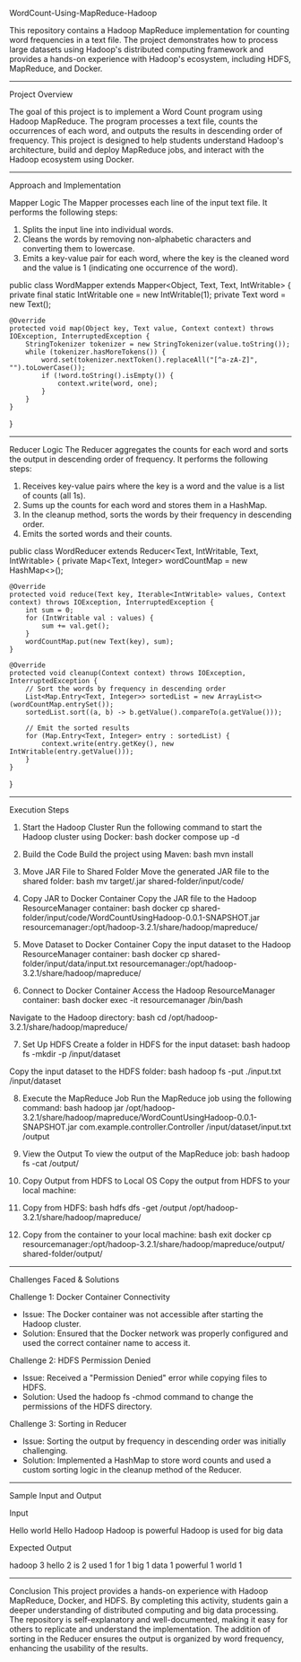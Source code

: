 
WordCount-Using-MapReduce-Hadoop

This repository contains a Hadoop MapReduce implementation for counting word frequencies in a text file. The project demonstrates how to process large datasets using Hadoop's distributed computing framework and provides a hands-on experience with Hadoop's ecosystem, including HDFS, MapReduce, and Docker.

-------------------

Project Overview

The goal of this project is to implement a Word Count program using Hadoop MapReduce. The program processes a text file, counts the occurrences of each word, and outputs the results in descending order of frequency. This project is designed to help students understand Hadoop's architecture, build and deploy MapReduce jobs, and interact with the Hadoop ecosystem using Docker.

------------
 Approach and Implementation

 Mapper Logic
The Mapper processes each line of the input text file. It performs the following steps:
1. Splits the input line into individual words.
2. Cleans the words by removing non-alphabetic characters and converting them to lowercase.
3. Emits a key-value pair for each word, where the key is the cleaned word and the value is 1 (indicating one occurrence of the word).

public class WordMapper extends Mapper<Object, Text, Text, IntWritable> {
    private final static IntWritable one = new IntWritable(1);
    private Text word = new Text();

    @Override
    protected void map(Object key, Text value, Context context) throws IOException, InterruptedException {
        StringTokenizer tokenizer = new StringTokenizer(value.toString());
        while (tokenizer.hasMoreTokens()) {
            word.set(tokenizer.nextToken().replaceAll("[^a-zA-Z]", "").toLowerCase());
            if (!word.toString().isEmpty()) {
                context.write(word, one);
            }
        }
    }
}

-----------------
 Reducer Logic
The Reducer aggregates the counts for each word and sorts the output in descending order of frequency. It performs the following steps:
1. Receives key-value pairs where the key is a word and the value is a list of counts (all 1s).
2. Sums up the counts for each word and stores them in a HashMap.
3. In the cleanup method, sorts the words by their frequency in descending order.
4. Emits the sorted words and their counts.

public class WordReducer extends Reducer<Text, IntWritable, Text, IntWritable> {
    private Map<Text, Integer> wordCountMap = new HashMap<>();

    @Override
    protected void reduce(Text key, Iterable<IntWritable> values, Context context) throws IOException, InterruptedException {
        int sum = 0;
        for (IntWritable val : values) {
            sum += val.get();
        }
        wordCountMap.put(new Text(key), sum);
    }

    @Override
    protected void cleanup(Context context) throws IOException, InterruptedException {
        // Sort the words by frequency in descending order
        List<Map.Entry<Text, Integer>> sortedList = new ArrayList<>(wordCountMap.entrySet());
        sortedList.sort((a, b) -> b.getValue().compareTo(a.getValue()));

        // Emit the sorted results
        for (Map.Entry<Text, Integer> entry : sortedList) {
            context.write(entry.getKey(), new IntWritable(entry.getValue()));
        }
    }
}


-------------------
 Execution Steps

 1. Start the Hadoop Cluster
Run the following command to start the Hadoop cluster using Docker:
bash
docker compose up -d


 2. Build the Code
Build the project using Maven:
bash
mvn install


 3. Move JAR File to Shared Folder
Move the generated JAR file to the shared folder:
bash
mv target/.jar shared-folder/input/code/


 4. Copy JAR to Docker Container
Copy the JAR file to the Hadoop ResourceManager container:
bash
docker cp shared-folder/input/code/WordCountUsingHadoop-0.0.1-SNAPSHOT.jar resourcemanager:/opt/hadoop-3.2.1/share/hadoop/mapreduce/


 5. Move Dataset to Docker Container
Copy the input dataset to the Hadoop ResourceManager container:
bash
docker cp shared-folder/input/data/input.txt resourcemanager:/opt/hadoop-3.2.1/share/hadoop/mapreduce/


 6. Connect to Docker Container
Access the Hadoop ResourceManager container:
bash
docker exec -it resourcemanager /bin/bash


Navigate to the Hadoop directory:
bash
cd /opt/hadoop-3.2.1/share/hadoop/mapreduce/


 7. Set Up HDFS
Create a folder in HDFS for the input dataset:
bash
hadoop fs -mkdir -p /input/dataset


Copy the input dataset to the HDFS folder:
bash
hadoop fs -put ./input.txt /input/dataset


 8. Execute the MapReduce Job
Run the MapReduce job using the following command:
bash
hadoop jar /opt/hadoop-3.2.1/share/hadoop/mapreduce/WordCountUsingHadoop-0.0.1-SNAPSHOT.jar com.example.controller.Controller /input/dataset/input.txt /output


 9. View the Output
To view the output of the MapReduce job:
bash
hadoop fs -cat /output/


 10. Copy Output from HDFS to Local OS
Copy the output from HDFS to your local machine:
1. Copy from HDFS:
    bash
    hdfs dfs -get /output /opt/hadoop-3.2.1/share/hadoop/mapreduce/
    
2. Copy from the container to your local machine:
    bash
    exit
    docker cp resourcemanager:/opt/hadoop-3.2.1/share/hadoop/mapreduce/output/ shared-folder/output/
    

----------------

 Challenges Faced & Solutions

 Challenge 1: Docker Container Connectivity
- Issue: The Docker container was not accessible after starting the Hadoop cluster.
- Solution: Ensured that the Docker network was properly configured and used the correct container name to access it.

 Challenge 2: HDFS Permission Denied
- Issue: Received a "Permission Denied" error while copying files to HDFS.
- Solution: Used the hadoop fs -chmod command to change the permissions of the HDFS directory.

 Challenge 3: Sorting in Reducer
- Issue: Sorting the output by frequency in descending order was initially challenging.
- Solution: Implemented a HashMap to store word counts and used a custom sorting logic in the cleanup method of the Reducer.



--------------------
 Sample Input and Output

 Input

Hello world
Hello Hadoop
Hadoop is powerful
Hadoop is used for big data


Expected Output

hadoop 3
hello 2
is 2
used 1
for 1
big 1
data 1
powerful 1
world 1


------------------
Conclusion
This project provides a hands-on experience with Hadoop MapReduce, Docker, and HDFS. By completing this activity, students gain a deeper understanding of distributed computing and big data processing. The repository is self-explanatory and well-documented, making it easy for others to replicate and understand the implementation. The addition of sorting in the Reducer ensures the output is organized by word frequency, enhancing the usability of the results.
